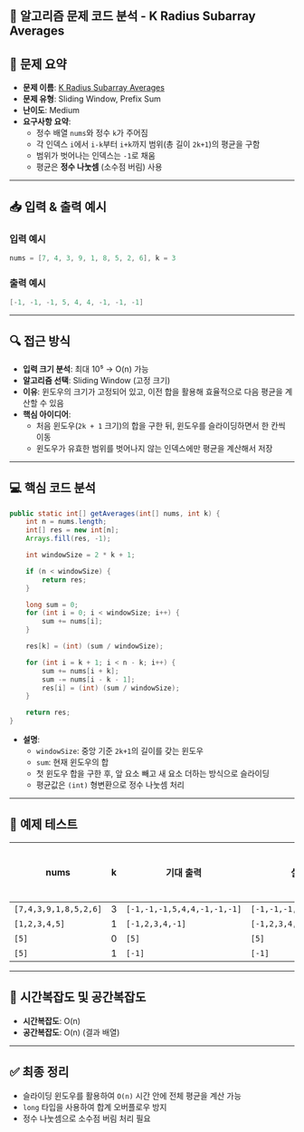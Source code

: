 ## 🧠 알고리즘 문제 코드 분석 - K Radius Subarray Averages

## 📌 문제 요약
- **문제 이름**: [K Radius Subarray Averages](https://leetcode.com/problems/k-radius-subarray-averages/description/)
- **문제 유형**: Sliding Window, Prefix Sum
- **난이도**: Medium
- **요구사항 요약**:
  - 정수 배열 `nums`와 정수 `k`가 주어짐
  - 각 인덱스 `i`에서 `i-k`부터 `i+k`까지 범위(총 길이 `2k+1`)의 평균을 구함
  - 범위가 벗어나는 인덱스는 `-1`로 채움
  - 평균은 **정수 나눗셈** (소수점 버림) 사용

---

## 📥 입력 & 출력 예시

### 입력 예시
```java
nums = [7, 4, 3, 9, 1, 8, 5, 2, 6], k = 3
```

### 출력 예시
```java
[-1, -1, -1, 5, 4, 4, -1, -1, -1]
```

---

## 🔍 접근 방식

- **입력 크기 분석**: 최대 10⁵ → O(n) 가능
- **알고리즘 선택**: Sliding Window (고정 크기)
- **이유**: 윈도우의 크기가 고정되어 있고, 이전 합을 활용해 효율적으로 다음 평균을 계산할 수 있음
- **핵심 아이디어**:
  - 처음 윈도우(`2k + 1` 크기)의 합을 구한 뒤, 윈도우를 슬라이딩하면서 한 칸씩 이동
  - 윈도우가 유효한 범위를 벗어나지 않는 인덱스에만 평균을 계산해서 저장

---

## 💻 핵심 코드 분석

```java
public static int[] getAverages(int[] nums, int k) {
    int n = nums.length;
    int[] res = new int[n];
    Arrays.fill(res, -1);

    int windowSize = 2 * k + 1;

    if (n < windowSize) {
        return res;
    }

    long sum = 0;
    for (int i = 0; i < windowSize; i++) {
        sum += nums[i];
    }

    res[k] = (int) (sum / windowSize);

    for (int i = k + 1; i < n - k; i++) {
        sum += nums[i + k];
        sum -= nums[i - k - 1];
        res[i] = (int) (sum / windowSize);
    }

    return res;
}
```

- **설명**:
  - `windowSize`: 중앙 기준 `2k+1`의 길이를 갖는 윈도우
  - `sum`: 현재 윈도우의 합
  - 첫 윈도우 합을 구한 후, 앞 요소 빼고 새 요소 더하는 방식으로 슬라이딩
  - 평균값은 `(int)` 형변환으로 정수 나눗셈 처리

---

## 🧪 예제 테스트

| nums | k | 기대 출력 | 실제 출력 | 일치 여부 |
|------|---|-------------|--------------|------------|
| `[7,4,3,9,1,8,5,2,6]` | 3 | `[-1,-1,-1,5,4,4,-1,-1,-1]` | `[-1,-1,-1,5,4,4,-1,-1,-1]` | ✅ |
| `[1,2,3,4,5]` | 1 | `[-1,2,3,4,-1]` | `[-1,2,3,4,-1]` | ✅ |
| `[5]` | 0 | `[5]` | `[5]` | ✅ |
| `[5]` | 1 | `[-1]` | `[-1]` | ✅ |

---

## 📝 시간복잡도 및 공간복잡도

- **시간복잡도**: O(n)
- **공간복잡도**: O(n) (결과 배열)

---

## ✅ 최종 정리

- 슬라이딩 윈도우를 활용하여 `O(n)` 시간 안에 전체 평균을 계산 가능
- `long` 타입을 사용하여 합계 오버플로우 방지
- 정수 나눗셈으로 소수점 버림 처리 필요
